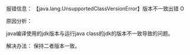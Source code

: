 报错信息：
【java.lang.UnsupportedClassVersionError】版本不一致出错 O

原因分析：

java编译使用的jdk版本与运行java class的jdk的版本不一致导致的问题。

解决办法：
保持二者版本一致。
